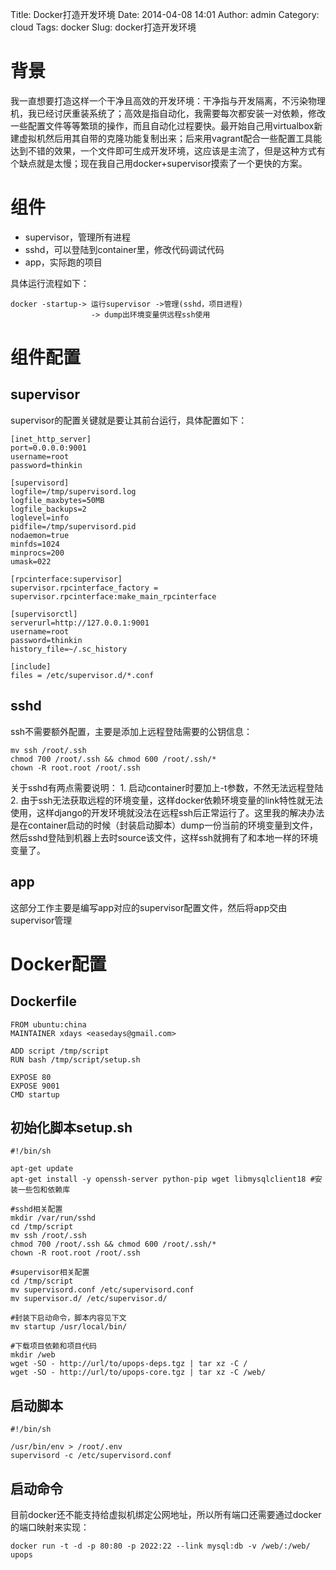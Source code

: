 Title: Docker打造开发环境
Date: 2014-04-08 14:01
Author: admin
Category: cloud
Tags: docker
Slug: docker打造开发环境

背景
====

我一直想要打造这样一个干净且高效的开发环境：干净指与开发隔离，不污染物理机，我已经讨厌重装系统了；高效是指自动化，我需要每次都安装一对依赖，修改一些配置文件等等繁琐的操作，而且自动化过程要快。最开始自己用virtualbox新建虚拟机然后用其自带的克隆功能复制出来；后来用vagrant配合一些配置工具能达到不错的效果，一个文件即可生成开发环境，这应该是主流了，但是这种方式有个缺点就是太慢；现在我自己用docker+supervisor摸索了一个更快的方案。

组件
====

-   supervisor，管理所有进程
-   sshd，可以登陆到container里，修改代码调试代码
-   app，实际跑的项目

具体运行流程如下： ​

    docker -startup-> 运行supervisor ->管理(sshd，项目进程)
                      -> dump出环境变量供远程ssh使用

组件配置
========

supervisor
----------

supervisor的配置关键就是要让其前台运行，具体配置如下：

    [inet_http_server]
    port=0.0.0.0:9001
    username=root
    password=thinkin
    ​
    [supervisord]
    logfile=/tmp/supervisord.log
    logfile_maxbytes=50MB
    logfile_backups=2
    loglevel=info
    pidfile=/tmp/supervisord.pid
    nodaemon=true
    minfds=1024
    minprocs=200
    umask=022

    [rpcinterface:supervisor]
    supervisor.rpcinterface_factory = supervisor.rpcinterface:make_main_rpcinterface

    [supervisorctl]
    serverurl=http://127.0.0.1:9001
    username=root
    password=thinkin
    history_file=~/.sc_history

    [include]
    files = /etc/supervisor.d/*.conf

sshd
----

ssh不需要额外配置，主要是添加上远程登陆需要的公钥信息：

    mv ssh /root/.ssh
    chmod 700 /root/.ssh && chmod 600 /root/.ssh/*
    chown -R root.root /root/.ssh

关于sshd有两点需要说明： 1.
启动container时要加上-t参数，不然无法远程登陆 2.
由于ssh无法获取远程的环境变量，这样docker依赖环境变量的link特性就无法使用，这样django的开发环境就没法在远程ssh后正常运行了。这里我的解决办法是在container启动的时候（封装启动脚本）dump一份当前的环境变量到文件，然后sshd登陆到机器上去时source该文件，这样ssh就拥有了和本地一样的环境变量了。

app
---

这部分工作主要是编写app对应的supervisor配置文件，然后将app交由supervisor管理

Docker配置
==========

Dockerfile
----------

    FROM ubuntu:china
    MAINTAINER xdays <easedays@gmail.com>

    ADD script /tmp/script
    RUN bash /tmp/script/setup.sh

    EXPOSE 80
    EXPOSE 9001
    CMD startup

初始化脚本setup.sh
------------------

    #!/bin/sh

    apt-get update
    apt-get install -y openssh-server python-pip wget libmysqlclient18 #安装一些包和依赖库

    #sshd相关配置
    mkdir /var/run/sshd
    cd /tmp/script
    mv ssh /root/.ssh
    chmod 700 /root/.ssh && chmod 600 /root/.ssh/*
    chown -R root.root /root/.ssh

    #supervisor相关配置
    cd /tmp/script
    mv supervisord.conf /etc/supervisord.conf
    mv supervisor.d/ /etc/supervisor.d/

    #封装下启动命令，脚本内容见下文
    mv startup /usr/local/bin/

    #下载项目依赖和项目代码
    mkdir /web
    wget -SO - http://url/to/upops-deps.tgz | tar xz -C /
    wget -SO - http://url/to/upops-core.tgz | tar xz -C /web/

启动脚本
--------

    #!/bin/sh

    /usr/bin/env > /root/.env
    supervisord -c /etc/supervisord.conf

启动命令
--------

目前docker还不能支持给虚拟机绑定公网地址，所以所有端口还需要通过docker的端口映射来实现：

    docker run -t -d -p 80:80 -p 2022:22 --link mysql:db -v /web/:/web/ upops
